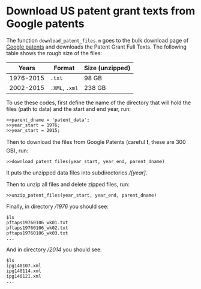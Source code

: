 Download US patent grant texts from Google patents
===========================================================

The function `download_patent_files.m` goes to the bulk download page of [Google patents](http://www.google.com/googlebooks/uspto-patents-grants-text.html) and downloads the Patent Grant Full Texts. The following table shows the rough size of the files:

| Years  | Format | Size (unzipped) | 
| ------------- | ------------- | ------------- |
| 1976-2015  | `.txt` | 98 GB |
| 2002-2015  | `.XML`, `.xml` | 238 GB |

To use these codes, first define the name of the directory that will hold the files (path to data) and the start and end year, run:
```
>>parent_dname = 'patent_data';
>>year_start = 1976;
>>year_start = 2015;
```
Then to download the files from Google Patents (careful :exclamation:, these are 300 GB), run:
```
>>download_patent_files(year_start, year_end, parent_dname)
```
It puts the unzipped data files into subdirectories */[year]*. 

Then to unzip all files and delete zipped files, run:
```
>>unzip_patent_files(year_start, year_end, parent_dname)
```
Finally, in directory */1976* you should see:
```
$ls
pftaps19760106_wk01.txt
pftaps19760106_wk02.txt
pftaps19760106_wk03.txt
...
```
And in directory */2014* you should see:
```
$ls
ipg140107.xml
ipg140114.xml
ipg140121.xml
...
```
